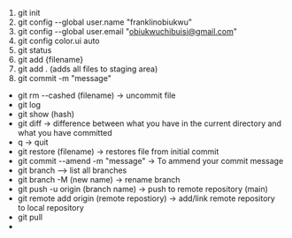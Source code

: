 1. git init
2. git config --global user.name "franklinobiukwu"
3. git config --global user.email "obiukwuchibuisi@gmail.com"
4. git config color.ui auto
2. git status
3. git add {filename}
4. git add . (adds all files to staging area)
5. git commit -m "message"
- git rm --cashed (filename) -> uncommit file
- git log
- git show (hash)
- git diff -> difference between what you have in the current directory and what you have committed
- q -> quit
- git restore (filename) -> restores file from initial commit
- git commit --amend -m "message" -> To ammend your commit message
- git branch --> list all branches
- git branch -M (new name) -> rename branch
- git push -u origin (branch name) -> push to remote repository (main)
- git remote add origin (remote repostiory) -> add/link remote repository to local repository
- git pull
- 
